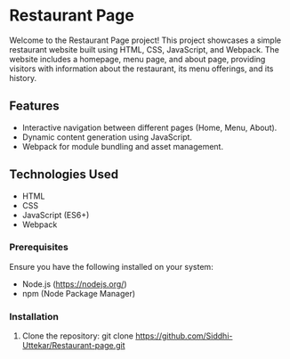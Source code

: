# Restaurant Page

Welcome to the Restaurant Page project! This project showcases a simple  restaurant website built using HTML, CSS, JavaScript, and Webpack. The website includes a homepage, menu page, and about page, providing visitors with information about the restaurant, its menu offerings, and its history.

## Features
- Interactive navigation between different pages (Home, Menu, About).
- Dynamic content generation using JavaScript.
- Webpack for module bundling and asset management.

## Technologies Used

- HTML
- CSS
- JavaScript (ES6+)
- Webpack

### Prerequisites

Ensure you have the following installed on your system:

- Node.js (https://nodejs.org/)
- npm (Node Package Manager)

### Installation

1. Clone the repository:
   git clone https://github.com/Siddhi-Uttekar/Restaurant-page.git
  

